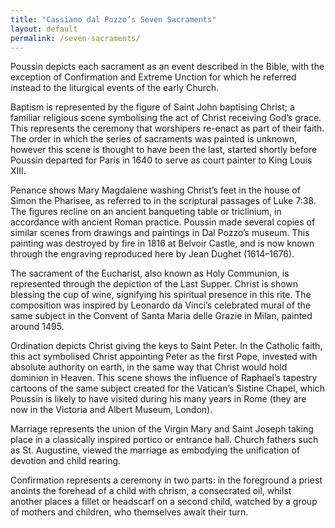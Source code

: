 ```yaml
---
title: "Cassiano dal Pozzo’s Seven Sacraments"
layout: default
permalink: /seven-sacraments/
---
```

Poussin depicts each sacrament as an event described in the Bible, with the exception of Confirmation and Extreme Unction for which he referred instead to the liturgical events of the early Church.

Baptism is represented by the figure of Saint John baptising Christ; a familiar religious scene symbolising the act of Christ receiving God’s grace. This represents the ceremony that worshipers re-enact as part of their faith. The order in which the series of sacraments was painted is unknown, however this scene is thought to have been the last, started shortly before Poussin departed for Paris in 1640 to serve as court painter to King Louis XIII.

Penance shows Mary Magdalene washing Christ’s feet in the house of Simon the Pharisee, as referred to in the scriptural passages of Luke 7:38. The figures recline on an ancient banqueting table or triclinium, in accordance with ancient Roman practice. Poussin made several copies of similar scenes from drawings and paintings in Dal Pozzo’s museum. This painting was destroyed by fire in 1816 at Belvoir Castle, and is now known through the engraving reproduced here by Jean Dughet (1614–1676).

The sacrament of the Eucharist, also known as Holy Communion, is represented through the depiction of the Last Supper. Christ is shown blessing the cup of wine, signifying his spiritual presence in this rite. The composition was inspired by Leonardo da Vinci’s celebrated mural of the same subject in the Convent of Santa Maria delle Grazie in Milan, painted around 1495.

Ordination depicts Christ giving the keys to Saint Peter. In the Catholic faith, this act symbolised Christ appointing Peter as the first Pope, invested with absolute authority on earth, in the same way that Christ would hold dominion in Heaven. This scene shows the influence of Raphael’s tapestry cartoons of the same subject created for the Vatican’s Sistine Chapel, which Poussin is likely to have visited during his many years in Rome (they are now in the Victoria and Albert Museum, London).

Marriage represents the union of the Virgin Mary and Saint Joseph taking place in a classically inspired portico or entrance hall. Church fathers such as St. Augustine, viewed the marriage as embodying the unification of devotion and child rearing.

Confirmation represents a ceremony in two parts: in the foreground a priest anoints the forehead of a child with chrism, a consecrated oil, whilst another places a fillet or headscarf on a second child, watched by a group of mothers and children, who themselves await their turn.
